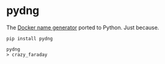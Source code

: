 # pydng
The [Docker name generator](https://github.com/moby/moby/blob/master/pkg/namesgenerator/names-generator.go) ported to Python. Just because.

```shell
pip install pydng

pydng
> crazy_faraday
```
